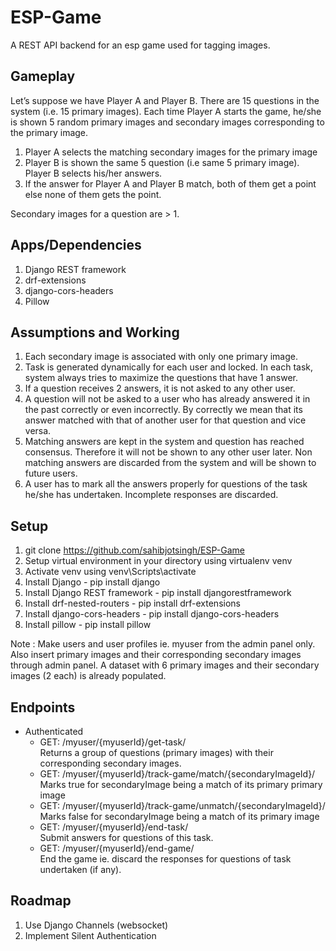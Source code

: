 # ESP-Game
A REST API backend for an esp game used for tagging images.

## Gameplay
Let’s suppose we have Player A and Player B. There are 15 questions in the system (i.e. 15 primary images). Each time Player A starts the game, he/she is shown 5 random primary images and secondary images corresponding to the primary image. 

1. Player A selects the matching secondary images for the primary image
2. Player B is shown the same 5 question (i.e same 5 primary image). Player B selects his/her answers.
3. If the answer for Player A and Player B match, both of them get a point else none of them gets the point.

Secondary images for a question are > 1.

## Apps/Dependencies
1. Django REST framework
2. drf-extensions
3. django-cors-headers
4. Pillow

## Assumptions and Working 
1. Each secondary image is associated with only one primary image.
2. Task is generated dynamically for each user and locked. In each task, system always tries to maximize the questions that have 1 answer.
3. If a question receives 2 answers, it is not asked to any other user.
4. A question will not be asked to a user who has already answered it in the past correctly or even incorrectly. By correctly we mean that its answer matched with that of another user for that question and vice versa.
5. Matching answers are kept in the system and question has reached consensus. Therefore it will not be shown to any other user later. Non matching answers are discarded from the system  and will be shown to future users.
6. A user has to mark all the answers properly for questions of the task he/she has undertaken. Incomplete responses are discarded.

## Setup
1. git clone https://github.com/sahibjotsingh/ESP-Game
2. Setup virtual environment in your directory using virtualenv venv
3. Activate venv using venv\Scripts\activate
4. Install Django - pip install django
5. Install Django REST framework - pip install djangorestframework
6. Install drf-nested-routers - pip install drf-extensions
7. Install django-cors-headers - pip install django-cors-headers
8. Install pillow - pip install pillow

Note : Make users and user profiles ie. myuser from the admin panel only. Also insert primary images and their corresponding secondary images through admin panel. A dataset with 6 primary images and their secondary images (2 each) is already populated.

## Endpoints 
* Authenticated
   * GET: /myuser/{myuserId}/get-task/ <br/>
        Returns a group of questions (primary images) with their corresponding secondary images.
   * GET: /myuser/{myuserId}/track-game/match/{secondaryImageId}/ <br/>
        Marks true for secondaryImage being a match of its primary primary image
   * GET: /myuser/{myuserId}/track-game/unmatch/{secondaryImageId}/ <br/>
        Marks false for secondaryImage being a match of its primary image
   * GET: /myuser/{myuserId}/end-task/ <br/>
        Submit answers for questions of this task. 
   * GET: /myuser/{myuserId}/end-game/ <br/>
        End the game ie. discard the responses for questions of task undertaken (if any).
        
## Roadmap
1. Use Django Channels (websocket)
2. Implement Silent Authentication
